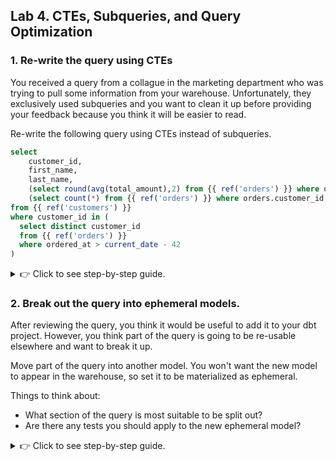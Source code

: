 ## Lab 4. CTEs, Subqueries, and Query Optimization

### 1. Re-write the query using CTEs

You received a query from a collague in the marketing department who was trying to pull some information from your warehouse. Unfortunately, they exclusively used subqueries and you want to clean it up before providing your feedback because you think it will be easier to read.

Re-write the following query using CTEs instead of subqueries.

```sql
select
    customer_id,
    first_name,
    last_name,
    (select round(avg(total_amount),2) from {{ ref('orders') }} where orders.customer_id = customers.customer_id and ordered_at > current_date - 180) as avg_order_amount,
    (select count(*) from {{ ref('orders') }} where orders.customer_id = customers.customer_id and ordered_at > current_date - 180) as order_count
from {{ ref('customers') }}
where customer_id in (
  select distinct customer_id
  from {{ ref('orders') }}
  where ordered_at > current_date - 42
)
```

<details>
  <summary>👉 Click to see step-by-step guide.</summary>
  
  (1) Create a file in the `models/` directory called `rpt_7_week_active_customers.sql` and put the query above in it.
  (2) There are two bits that we feel we could re-factor into CTEs. The first is the subquery in the `where` clause. We can also join it instead of doing a `where customer_id in`. We can pull this out so that our file looks as follows:
  ```sql
  with seven_weeks as (

    select distinct customer_id
    from {{ ref('orders') }}
    where ordered_at > current_date - 42

  )
  
  select
      customer_id,
      first_name,
      last_name,
      (select round(avg(total_amount),2) from {{ ref('orders') }} where orders.customer_id = customers.customer_id and ordered_at > current_date - 180) as avg_order_amount,
      (select count(*) from {{ ref('orders') }} where orders.customer_id = customers.customer_id and ordered_at > current_date - 180) as order_count
  from {{ ref('customers') }}
  inner join seven_weeks 
    using (customer_id)
  ``` 
  (3) The second section we can pull out is the two metric columns that are calculated with subqueries. These can be done an aggregate and a join. It would leave our file as follows:
  ```sql
  with seven_weeks as (

    select distinct customer_id
    from {{ ref('orders') }}
    where ordered_at > current_date - 42

  ), half_year as (

    select
        customer_id,
        round(avg(total_amount),2) as avg_order_amount,
        count(*) as order_count
    from {{ ref('orders') }}
    where ordered_at > current_date - 180
    group by 1

  )
  
  select
      customers.customer_id,
      customers.first_name,
      customers.last_name,
      half_year.avg_order_amount,
      half_year.order_count
  from {{ ref('customers') }}
  left join half_year
    using (customer_id)
  inner join seven_weeks 
    using (customer_id)
  ``` 
  (3) Execute `dbt run -m +rpt_7_week_active_customers` to make sure your model runs successfully.
</details>

### 2. Break out the query into ephemeral models.

After reviewing the query, you think it would be useful to add it to your dbt project. However, you think part of the query is going to be re-usable elsewhere and want to break it up.

Move part of the query into another model. You won't want the new model to appear in the warehouse, so set it to be materialized as ephemeral.

Things to think about: 
* What section of the query is most suitable to be split out?
* Are there any tests you should apply to the new ephemeral model?

<details>
  <summary>👉 Click to see step-by-step guide.</summary>
  
  (1) Create two new `.sql` files for the CTEs and move the SQL from the CTEs across into them.
  
  (2) Re-factor the initial file by replacing the code in the CTEs with `select *` queries from the new models.
  
  (3) Execute `dbt run -m +rpt_7_week_active_customers` to make sure your model runs successfully.
</details>


